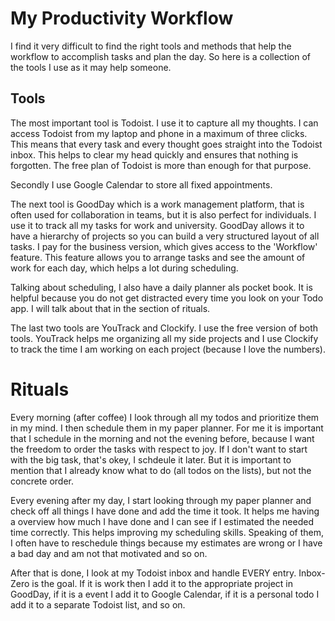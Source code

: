 # My Productivity Workflow

I find it very difficult to find the right tools and methods that help the workflow to accomplish tasks and plan the day. So here is a collection of the tools I use as it may help someone.

## Tools

The most important tool is Todoist. I use it to capture all my thoughts. I can access Todoist from my laptop and phone in a maximum of three clicks. This means that every task and every thought goes straight into the Todoist inbox. This helps to clear my head quickly and ensures that nothing is forgotten. The free plan of Todoist is more than enough for that purpose.

Secondly I use Google Calendar to store all fixed appointments.

The next tool is GoodDay which is a work management platform, that is often used for collaboration in teams, but it is also perfect for individuals.
I use it to track all my tasks for work and university. GoodDay allows it to have a hierarchy of projects so you can build a very structured layout of all tasks.
I pay for the business version, which gives access to the 'Workflow' feature. This feature allows you to arrange tasks and see the amount of work for each day, which helps a lot during scheduling.

Talking about scheduling, I also have a daily planner als pocket book. It is helpful because you do not get distracted every time you look on your Todo app. I will talk about that in the section of rituals.

The last two tools are YouTrack and Clockify. I use the free version of both tools. YouTrack helps me organizing all my side projects and I use Clockify to track the time I am working on each project (because I love the numbers). 


# Rituals

Every morning (after coffee) I look through all my todos and prioritize them in my mind. I then schedule them in my paper planner. For me it is important that I schedule in the morning and not the evening before, because I want the freedom to order the tasks with respect to joy. If I don't want to start with the big task, that's okey, I schdeule it later. But it is important to mention that I already know what to do (all todos on the lists), but not the concrete order.

Every evening after my day, I start looking through my paper planner and check off all things I have done and add the time it took. It helps me having a overview how much I have done and I can see if I estimated the needed time correctly. This helps improving my scheduling skills. Speaking of them, I often have to reschedule things because my estimates are wrong or I have a bad day and am not that motivated and so on.

After that is done, I look at my Todoist inbox and handle EVERY entry. Inbox-Zero is the goal. If it is work then I add it to the appropriate project in GoodDay, if it is a event I add it to Google Calendar, if it is a personal todo I add it to a separate Todoist list, and so on.